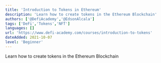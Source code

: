 ```yaml
---
title: 'Introduction to Tokens in Ethereum'
description: 'Learn how to create tokens in the Ethereum Blockchain'
authors: ['@DefiAcademy','@EdsonAlcala']
tags: ['DeFi','Tokens','NFT']
languages: []
url: 'https://www.defi-academy.com/courses/introduction-to-tokens'
dateAdded: 2021-10-07
level: 'Beginner'
---
```


Learn how to create tokens in the Ethereum Blockchain